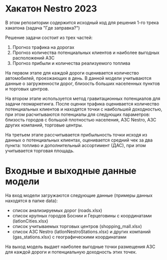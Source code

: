 # Хакатон Nestro 2023

В этом репозитории содержится исходный код для решения 1-го трека хакатона (задача "Где заправка?")

Решение задачи состоит из трех частей:
1. Прогноз трафика на дорогах
2. Прогноз количества потенциальных клиентов и наиболее выгодных расположений АЗС
3. Прогноз прибыли и количества реализуемого топлива

На первом этапе для каждой дороги оценивается количество автомобилей, проезжающих в день. В данной модели учитываются данные о загруженности дорог, близость больших населенных пунктов и торговых центров. 

На втором этапе используется метод гравитационных потенциалов для задачи геомаркетинга. После оценки трафика оценивается количество потенциальных клиентов и находятся точки с наибольшей доходностью, при этом расчитываются потенциалы для следующих параметров: близость городов с большой плотностью населения, АЗС Nestro, АЗС других компаний, торговые центры.

На третьем этапе рассчитывается прибыльность точки исходя из данных о потенциальных клиентах, оценивается средний чек за два пункта: топливо и дополнительный ассортимент (ДАС), при этом учитывается торговая площадь.

# Входные и выходные данные модели

На вход модели загружаются следующие данные (примеры данных находятся в папке data):
- список анализируемых дорог (roads.xlsx)
- список крупных городов Боснии и Герцеговины с координатами (latlonCities.xlsx)
- список учитываемых торговых центров (shopping_mall.xlsx)
- список АЗС Nestro (latlonNestroStations.xlsx) и других компаний (gas_stations.xlsx) с географическими координатами

На выход модель выдает наиболее выгодные точки размещения АЗС для каждой дороги и потенциальную доходность этих точек.
